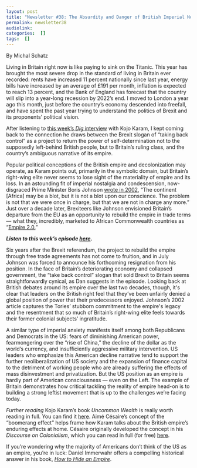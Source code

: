 ```yaml
---
layout: post
title: "Newsletter #38: The Absurdity and Danger of British Imperial Nostalgia, with Kojo Karam"
permalink: newsletter38
audiolink: 
categories:  []
tags:  []
---
```


By Michal Schatz

Living in Britain right now is like paying to sink on the Titanic. This year has brought the most severe drop in the standard of living in Britain ever recorded: rents have increased 11 percent nationally since last year, energy bills have increased by an average of £191 per month, inflation is expected to reach 13 percent, and the Bank of England has forecast that the country will slip into a year-long recession by 2022’s end. I moved to London a year ago this month, just before the country’s economy descended into freefall, and have spent the past year trying to understand the politics of Brexit and its proponents’ political vision. 

After listening to [this week’s *Dig* interview](https://thedigradio.com/podcast/britain-after-empire-w-kojo-koram) with Kojo Karam, I kept coming back to the connection he draws between the Brexit slogan of “taking back control” as a project to return the power of self-determination not to the supposedly left-behind British people, but to Britain’s ruling class, and the country’s ambiguous narrative of its empire. 

Popular political conceptions of the British empire and decolonization may operate, as Karam points out, primarily in the symbolic domain, but Britain’s right-wing elite never seems to lose sight of the materiality of empire and its loss. In an astounding fit of imperial nostalgia and condescension, now-disgraced Prime Minister Boris Johnson [wrote in 2002](https://www.spectator.co.uk/article/the-boris-archive-africa-is-a-mess-but-we-can-t-blame-colonialism), “The continent [Africa] may be a blot, but it is not a blot upon our conscience. The problem is not that we were once in charge, but that we are not in charge any more.” Just over a decade later, Brexiteers like Johnson envisioned Britain’s departure from the EU as an opportunity to rebuild the empire in trade terms — what they, incredibly, marketed to African Commonwealth countries as “[Empire 2.0.](https://www.thetimes.co.uk/article/ministers-aim-to-build-empire-2-0-with-african-commonwealth-after-brexit-v9bs6f6z9)” 

***Listen to this week’s episode [here](https://thedigradio.com/podcast/britain-after-empire-w-kojo-koram).***

Six years after the Brexit referendum, the project to rebuild the empire through free trade agreements has not come to fruition, and in July Johnson was forced to announce his forthcoming resignation from his position. In the face of Britain’s deteriorating economy and collapsed government, the “take back control” slogan that sold Brexit to Britain seems straightforwardly cynical, as Dan suggests in the episode. Looking back at British debates around its empire over the last two decades, though, it's clear that leaders on the British right feel that they’ve been unfairly denied a global position of power that their predecessors enjoyed. Johnson’s 2002 article captures the Tories’ stubborn commitment to the empire's legacy and the resentment that so much of Britain’s right-wing elite feels towards their former colonial subjects’ ingratitude.

A similar type of imperial anxiety manifests itself among both Republicans and Democrats in the US: fears of diminishing American power, fearmongering over the “rise of China,” the decline of the dollar as the world’s currency, and insufficiently aggressive military intervention. US leaders who emphasize this American decline narrative tend to support the further neoliberalization of US society and the expansion of finance capital to the detriment of working people who are already suffering the effects of mass disinvestment and privatization. But the US position as an empire is hardly part of American consciousness — even on the Left. The example of Britain demonstrates how critical tackling the reality of empire head-on is to building a strong leftist movement that is up to the challenges we’re facing today.

*Further reading*
Kojo Karam’s book *Uncommon Wealth* is really worth reading in full. You can find it [here](https://www.hachette.co.uk/titles/kojo-koram/uncommon-wealth/9781529338652). Aimé Césaire’s concept of the “boomerang effect” helps frame how Karam talks about the British empire’s enduring effects at home. Césaire originally developed the concept in his *Discourse on Colonialism*, which you can read in full (for free) [here](https://files.libcom.org/files/zz_aime_cesaire_robin_d.g._kelley_discourse_on_colbook4me.org_.pdf). 

If you’re wondering why the majority of Americans don’t think of the US as an empire, you’re in luck: Daniel Immerwahr offers a compelling historical answer in his book, *[How to Hide an Empire](https://us.macmillan.com/books/9780374172145/howtohideanempire)*. 